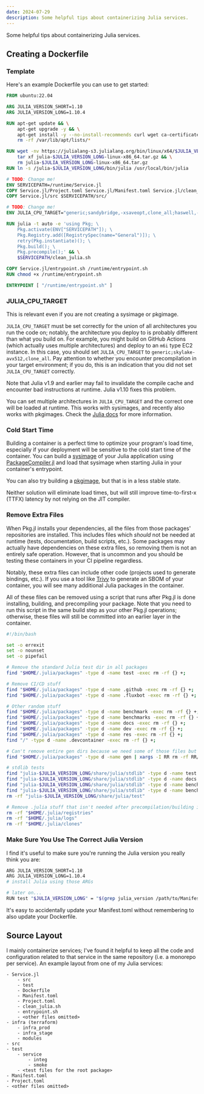 ```yaml
---
date: 2024-07-29
description: Some helpful tips about containerizing Julia services.
---
```

Some helpful tips about containerizing Julia services.
## Creating a Dockerfile

### Template

Here's an example Dockerfile you can use to get started:

```dockerfile
FROM ubuntu:22.04

ARG JULIA_VERSION_SHORT=1.10
ARG JULIA_VERSION_LONG=1.10.4

RUN apt-get update && \
    apt-get upgrade -y && \
    apt-get install -y --no-install-recommends curl wget ca-certificates git openssh-client clang tar unzip && \
    rm -rf /var/lib/apt/lists/*

RUN wget -nv https://julialang-s3.julialang.org/bin/linux/x64/$JULIA_VERSION_SHORT/julia-$JULIA_VERSION_LONG-linux-x86_64.tar.gz && \
    tar xf julia-$JULIA_VERSION_LONG-linux-x86_64.tar.gz && \
    rm julia-$JULIA_VERSION_LONG-linux-x86_64.tar.gz
RUN ln -s /julia-$JULIA_VERSION_LONG/bin/julia /usr/local/bin/julia

# TODO: Change me!
ENV SERVICEPATH=/runtime/Service.jl
COPY Service.jl/Project.toml Service.jl/Manifest.toml Service.jl/clean_julia.sh $SERVICEPATH/
COPY Service.jl/src $SERVICEPATH/src/

# TODO: Change me!
ENV JULIA_CPU_TARGET="generic;sandybridge,-xsaveopt,clone_all;haswell,-rdrnd,base(1)"

RUN julia -t auto -e 'using Pkg; \
    Pkg.activate(ENV["SERVICEPATH"]); \
    Pkg.Registry.add([RegistrySpec(name="General")]); \
    retry(Pkg.instantiate)(); \
    Pkg.build(); \
    Pkg.precompile();' && \
    $SERVICEPATH/clean_julia.sh

COPY Service.jl/entrypoint.sh /runtime/entrypoint.sh
RUN chmod +x /runtime/entrypoint.sh

ENTRYPOINT [ "/runtime/entrypoint.sh" ]
```

### JULIA_CPU_TARGET

This is relevant even if you are not creating a sysimage or pkgimage.

`JULIA_CPU_TARGET` must be set correctly for the union of all architectures you run the code on; notably, the architecture you deploy to is probably different than what you build on. For example, you might build on GitHub Actions (which actually uses multiple architectures) and deploy to an `m6i` type EC2 instance. In this case, you should set `JULIA_CPU_TARGET` to `generic;skylake-avx512,clone_all`. Pay attention to whether you encounter precompilation in your target environment; if you do, this is an indication that you did not set `JULIA_CPU_TARGET` correctly.

Note that Julia v1.9 and earlier may fail to invalidate the compile cache and encounter bad instructions at runtime. Julia v1.10 fixes this problem.

You can set multiple architectures in `JULIA_CPU_TARGET` and the correct one will be loaded at runtime. This works with sysimages, and recently also works with pkgimages. Check the [Julia docs](https://docs.julialang.org/en/v1/devdocs/sysimg/#sysimg-multi-versioning) for more information.

### Cold Start Time

Building a container is a perfect time to optimize your program's load time, especially if your deployment will be sensitive to the cold start time of the container.
You can build a [sysimage](https://julialang.github.io/PackageCompiler.jl/stable/sysimages.html#sysimages) of your Julia application using [PackageCompiler.jl](https://julialang.github.io/PackageCompiler.jl/stable/) and load that sysimage when starting Julia in your container's entrypoint.

You can also try building a [pkgimage](https://docs.julialang.org/en/v1/devdocs/pkgimg/), but that is in a less stable state.

Neither solution will eliminate load times, but will still improve time-to-first-x (TTFX) latency by not relying on the JIT compiler.

### Remove Extra Files

When Pkg.jl installs your dependencies, all the files from those packages' repositories are installed. This includes files which *should* not be needed at runtime (tests, documentation, build scripts, etc.). Some packages may actually have dependencies on these extra files, so removing them is not an entirely safe operation. However, that is uncommon and you should be testing these containers in your CI pipeline regardless.

Notably, these extra files can include other code (projects used to generate bindings, etc.). If you use a tool like [Trivy](https://aquasecurity.github.io/trivy) to generate an SBOM of your container, you will see many additional Julia packages in the container.

All of these files can be removed using a script that runs after Pkg.jl is done installing, building, and precompiling your package. Note that you need to run this script in the same build step as your other Pkg.jl operations; otherwise, these files will still be committed into an earlier layer in the container.

```sh
#!/bin/bash

set -o errexit
set -o nounset
set -o pipefail

# Remove the standard Julia test dir in all packages
find "$HOME/.julia/packages" -type d -name test -exec rm -rf {} +;

# Remove CI/CD stuff
find "$HOME/.julia/packages" -type d -name .github -exec rm -rf {} +;
find "$HOME/.julia/packages" -type d -name .fluxbot -exec rm -rf {} +;

# Other random stuff
find "$HOME/.julia/packages" -type d -name benchmark -exec rm -rf {} +;
find "$HOME/.julia/packages" -type d -name benchmarks -exec rm -rf {} +;
find "$HOME/.julia/packages" -type d -name docs -exec rm -rf {} +;
find "$HOME/.julia/packages" -type d -name dev -exec rm -rf {} +;
find "$HOME/.julia/packages" -type d -name res -exec rm -rf {} +;
find "/" -type d -name .devcontainer -exec rm -rf {} +;

# Can't remove entire gen dirs because we need some of those files but we can remove the manifests used to generate them
find "$HOME/.julia/packages" -type d -name gen | xargs -I RR rm -rf RR/Manifest.toml

# stdlib tests
find "julia-$JULIA_VERSION_LONG/share/julia/stdlib" -type d -name test -exec rm -rf {} +;
find "julia-$JULIA_VERSION_LONG/share/julia/stdlib" -type d -name docs -exec rm -rf {} +;
find "julia-$JULIA_VERSION_LONG/share/julia/stdlib" -type d -name benchmark -exec rm -rf {} +;
find "julia-$JULIA_VERSION_LONG/share/julia/stdlib" -type d -name benchmarks -exec rm -rf {} +;
rm -rf "julia-$JULIA_VERSION_LONG/share/julia/test"

# Remove .julia stuff that isn't needed after precompilation/building is done
rm -rf "$HOME/.julia/registries"
rm -rf "$HOME/.julia/logs"
rm -rf "$HOME/.julia/clones"
```

### Make Sure You Use The Correct Julia Version

I find it's useful to make sure you're running the Julia version you really think you are:

```sh
ARG JULIA_VERSION_SHORT=1.10
ARG JULIA_VERSION_LONG=1.10.4
# install Julia using those ARGs

# later on...
RUN test "$JULIA_VERSION_LONG" = "$(grep julia_version /path/to/Manifest.toml | cut -d' ' -f3 | xargs)"
```

It's easy to accidentally update your Manifest.toml without remembering to also update your Dockerfile.

## Source Layout

I mainly containerize services; I've found it helpful to keep all the code and configuration related to that service in the same repository (i.e. a monorepo per service). An example layout from one of my Julia services:

```
- Service.jl
    - src
    - test
    - Dockerfile
    - Manifest.toml
    - Project.toml
    - clean_julia.sh
    - entrypoint.sh
    - <other files omitted>
- infra (terraform)
    - infra_prod
    - infra_stage
    - modules
- src
- test
    - service
        - integ
        - smoke
    - <test files for the root package>
- Manifest.toml
- Project.toml
- <other files omitted>
```
